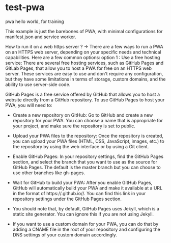 # test-pwa
pwa hello world, for training

This example is just the barebones of PWA, with minimal configurations for manifest.json and service worker.

How to run it on a web https server ?
-> There are a few ways to run a PWA on an HTTPS web server, depending on your specific needs and technical capabilities. Here are a few common options:
option 1 : Use a free hosting service: There are several free hosting services, such as GitHub Pages and GitLab Pages, that allow you to host a PWA for free on an HTTPS web server. These services are easy to use and don't require any configuration, but they have some limitations in terms of storage, custom domains, and the ability to use server-side code.

GitHub Pages is a free service offered by GitHub that allows you to host a website directly from a GitHub repository. To use GitHub Pages to host your PWA, you will need to:

- Create a new repository on GitHub: Go to GitHub and create a new repository for your PWA. You can choose a name that is appropriate for your project, and make sure the repository is set to public.

- Upload your PWA files to the repository: Once the repository is created, you can upload your PWA files (HTML, CSS, JavaScript, images, etc.) to the repository by using the web interface or by using a Git client.

- Enable GitHub Pages: In your repository settings, find the GitHub Pages section, and select the branch that you want to use as the source for GitHub Pages. The default is the master branch but you can choose to use other branches like gh-pages.

- Wait for GitHub to build your PWA: After you enable GitHub Pages, GitHub will automatically build your PWA and make it available at a URL in the format of https://<username>.github.io/<repository>/. You can find this link in your repository settings under the GitHub Pages section.

- You should note that, by default, GitHub Pages uses Jekyll, which is a static site generator. You can ignore this if you are not using Jekyll.

- If you want to use a custom domain for your PWA, you can do that by adding a CNAME file in the root of your repository and configuring the DNS settings of your custom domain accordingly.
